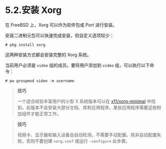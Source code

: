 # 5.2.安装 Xorg

在 FreeBSD 上，Xorg 可以作为软件包或 Port 进行安装。

安装二进制元包可以快速完成安装，但自定义选项较少：

```
# pkg install xorg
```

这两种安装方式都会安装完整的 Xorg 系统。

当前用户必须是 `video` 组的成员。要将用户添加到 `video` 组，可以执行以下命令：

```
# pw groupmod video -m username
```

>**技巧**
>
> 一个适合经验丰富用户的小型 X 系统版本可以在 [x11/xorg-minimal](https://cgit.freebsd.org/ports/tree/x11/xorg-minimal/) 中找到。此版本不会安装大部分文档、库和应用程序。某些应用程序需要这些附加组件才能正常工作。 


>**技巧**
>
>视频卡、显示器和输入设备会自动检测，不需要手动配置。除非自动配置失败，否则不要创建 `xorg.conf` 或运行 `-configure` 此步骤。
